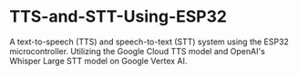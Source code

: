 # TTS-and-STT-Using-ESP32
A text-to-speech (TTS) and speech-to-text (STT) system using the ESP32 microcontroller.
Utilizing the Google Cloud TTS model and OpenAI's Whisper Large STT model on Google Vertex AI. 
